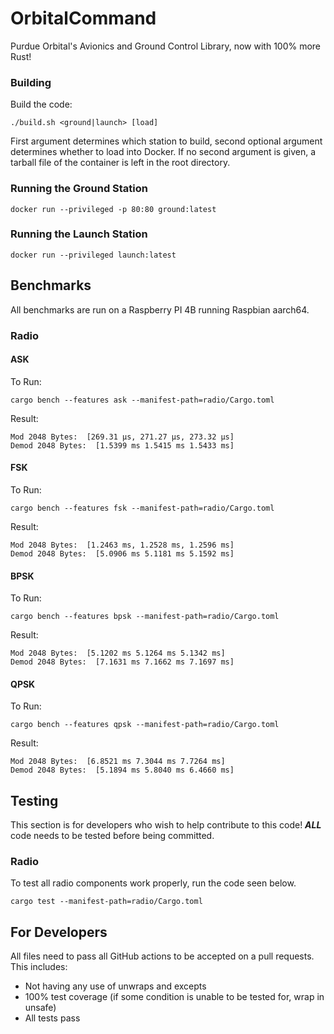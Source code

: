 # OrbitalCommand

Purdue Orbital's Avionics and Ground Control Library, now with 100% more Rust!

### Building

Build the code:

```shell
./build.sh <ground|launch> [load]
```

First argument determines which station to build, second optional argument determines whether to load into Docker.
If no second argument is given, a tarball file of the container is left in the root directory.

### Running the Ground Station

```shell
docker run --privileged -p 80:80 ground:latest
```

### Running the Launch Station

```shell
docker run --privileged launch:latest
```

## Benchmarks

All benchmarks are run on a Raspberry PI 4B running Raspbian aarch64.

### Radio

#### ASK

To Run:

```shell
cargo bench --features ask --manifest-path=radio/Cargo.toml
```

Result:

```
Mod 2048 Bytes:  [269.31 µs, 271.27 µs, 273.32 µs]
Demod 2048 Bytes:  [1.5399 ms 1.5415 ms 1.5433 ms]
```

#### FSK

To Run:

```shell
cargo bench --features fsk --manifest-path=radio/Cargo.toml
```

Result:

```
Mod 2048 Bytes:  [1.2463 ms, 1.2528 ms, 1.2596 ms]
Demod 2048 Bytes:  [5.0906 ms 5.1181 ms 5.1592 ms]
```

#### BPSK

To Run:

```shell
cargo bench --features bpsk --manifest-path=radio/Cargo.toml
```

Result:

```
Mod 2048 Bytes:  [5.1202 ms 5.1264 ms 5.1342 ms]
Demod 2048 Bytes:  [7.1631 ms 7.1662 ms 7.1697 ms]
```

#### QPSK

To Run:

```shell
cargo bench --features qpsk --manifest-path=radio/Cargo.toml
```

Result:

```
Mod 2048 Bytes:  [6.8521 ms 7.3044 ms 7.7264 ms]
Demod 2048 Bytes:  [5.1894 ms 5.8040 ms 6.4660 ms]
```

## Testing

This section is for developers who wish to help contribute to this code!
___ALL___ code needs to be tested before being committed.

### Radio

To test all radio components work properly, run the code seen below.

```shell
cargo test --manifest-path=radio/Cargo.toml
```

## For Developers

All files need to pass all GitHub actions to be accepted on a pull requests. This includes:

- Not having any use of unwraps and excepts
- 100% test coverage (if some condition is unable to be tested for, wrap in unsafe)
- All tests pass



